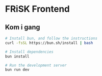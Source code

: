 # FRiSK Frontend

## Kom i gang

```bash
# Install bun, and follow the instructions
curl -fsSL https://bun.sh/install | bash

# Install dependencies
bun install

# Run the development server
bun run dev
```
